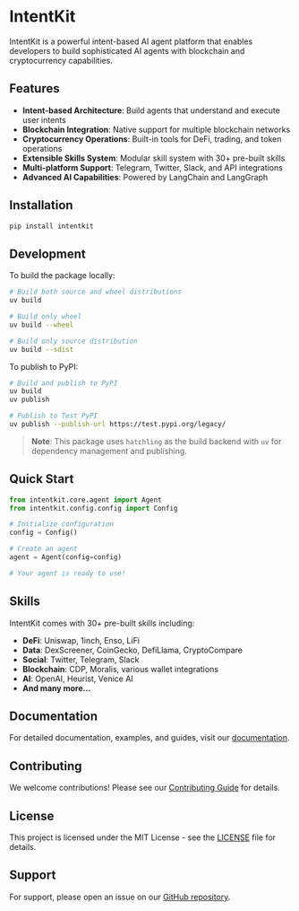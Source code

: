 # IntentKit

IntentKit is a powerful intent-based AI agent platform that enables developers to build sophisticated AI agents with blockchain and cryptocurrency capabilities.

## Features

- **Intent-based Architecture**: Build agents that understand and execute user intents
- **Blockchain Integration**: Native support for multiple blockchain networks
- **Cryptocurrency Operations**: Built-in tools for DeFi, trading, and token operations
- **Extensible Skills System**: Modular skill system with 30+ pre-built skills
- **Multi-platform Support**: Telegram, Twitter, Slack, and API integrations
- **Advanced AI Capabilities**: Powered by LangChain and LangGraph

## Installation

```bash
pip install intentkit
```

## Development

To build the package locally:

```bash
# Build both source and wheel distributions
uv build

# Build only wheel
uv build --wheel

# Build only source distribution
uv build --sdist
```

To publish to PyPI:

```bash
# Build and publish to PyPI
uv build
uv publish

# Publish to Test PyPI
uv publish --publish-url https://test.pypi.org/legacy/
```

> **Note**: This package uses `hatchling` as the build backend with `uv` for dependency management and publishing.

## Quick Start

```python
from intentkit.core.agent import Agent
from intentkit.config.config import Config

# Initialize configuration
config = Config()

# Create an agent
agent = Agent(config=config)

# Your agent is ready to use!
```

## Skills

IntentKit comes with 30+ pre-built skills including:

- **DeFi**: Uniswap, 1inch, Enso, LiFi
- **Data**: DexScreener, CoinGecko, DefiLlama, CryptoCompare
- **Social**: Twitter, Telegram, Slack
- **Blockchain**: CDP, Moralis, various wallet integrations
- **AI**: OpenAI, Heurist, Venice AI
- **And many more...**

## Documentation

For detailed documentation, examples, and guides, visit our [documentation](https://github.com/crestal-network/intentkit/tree/main/docs).

## Contributing

We welcome contributions! Please see our [Contributing Guide](https://github.com/crestal-network/intentkit/blob/main/CONTRIBUTING.md) for details.

## License

This project is licensed under the MIT License - see the [LICENSE](LICENSE) file for details.

## Support

For support, please open an issue on our [GitHub repository](https://github.com/crestal-network/intentkit/issues).